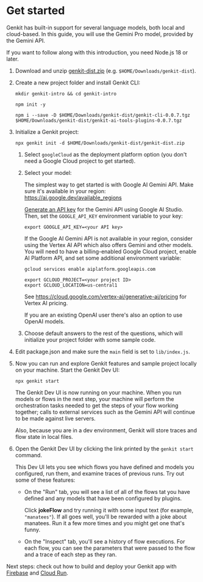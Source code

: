 # Get started

Genkit has built-in support for several language models, both local and
cloud-based. In this guide, you will use the Gemini Pro model, provided by the
Gemini API.

If you want to follow along with this introduction, you need Node.js 18 or
later.

1.  Download and unzip [genkit-dist.zip](https://bit.ly/genkit-dist) (e.g. `$HOME/Downloads/genkit-dist`).

1.  Create a new project folder and install Genkit CLI:

    ```posix-terminal
    mkdir genkit-intro && cd genkit-intro

    npm init -y

    npm i --save -D $HOME/Downloads/genkit-dist/genkit-cli-0.0.7.tgz $HOME/Downloads/genkit-dist/genkit-ai-tools-plugins-0.0.7.tgz
    ```

1.  Initialize a Genkit project:

    ```posix-terminal
    npx genkit init -d $HOME/Downloads/genkit-dist/genkit-dist.zip
    ```

    1. Select `googleCloud` as the deployment platform option (you don't need a Google Cloud project to get started).

    1. Select your model:

       The simplest way to get started is with Google AI Gemini API. Make sure it's available in your region: https://ai.google.dev/available_regions

       [Generate an API key](https://aistudio.google.com/app/apikey) for the
       Gemini API using Google AI Studio. Then, set the `GOOGLE_API_KEY`
       environment variable to your key:

       ```posix-terminal
       export GOOGLE_API_KEY=<your API key>
       ```

       If the Google AI Gemini API is not available in your region, consider using the Vertex AI API which also offers Gemini and other models. You will need to have a billing-enabled Google Cloud project, enable AI Platform API, and set some additional environment variable:

       ```posix-terminal
       gcloud services enable aiplatform.googleapis.com

       export GCLOUD_PROJECT=<your project ID>
       export GCLOUD_LOCATION=us-central1
       ```

       See https://cloud.google.com/vertex-ai/generative-ai/pricing for Vertex AI pricing.

       If you are an existing OpenAI user there's also an option to use OpenAI models.

    1. Choose default answers to the rest of the questions, which will initialize your project folder with some sample code.

1.  Edit package.json and make sure the `main` field is set to `lib/index.js`.

1.  Now you can run and explore Genkit features and sample project locally on your machine. Start the Genkit Dev UI:

    ```posix-terminal
    npx genkit start
    ```

    The Genkit Dev UI is now running on your machine. When you run models or flows
    in the next step, your machine will perform the orchestration tasks needed
    to get the steps of your flow working together; calls to external services
    such as the Gemini API will continue to be made against live servers.

    Also, because you are in a dev environment, Genkit will store traces and
    flow state in local files.

1.  Open the Genkit Dev UI by clicking the link printed by the `genkit start`
    command.

    This Dev UI lets you see which flows you have defined and models you
    configured, run them, and examine traces of previous runs. Try out some of
    these features:

    - On the "Run" tab, you will see a list of all of the flows tat you have
      defined and any models that have been configured by plugins.

      Click **jokeFlow** and try running it with some input text (for example,
      `"manatees"`). If all goes well, you'll be rewarded with a joke about
      manatees. Run it a few more times and you might get one that's funny.

    - On the "Inspect" tab, you'll see a history of flow executions. For each
      flow, you can see the parameters that were passed to the flow and a
      trace of each step as they ran.

Next steps: check out how to build and deploy your Genkit app with [Firebase](firebase.md) and [Cloud Run](cloud-run.md).
